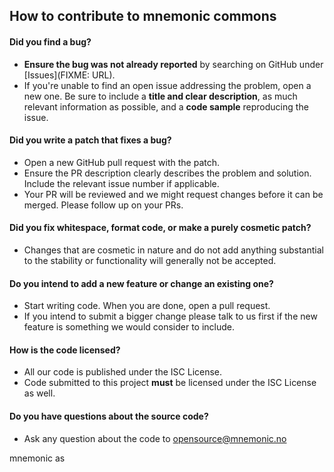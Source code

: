 ## How to contribute to mnemonic commons

#### **Did you find a bug?**

* **Ensure the bug was not already reported** by searching on GitHub under [Issues](FIXME: URL).
* If you're unable to find an open issue addressing the problem, open a new one. Be sure to include a **title and clear description**, as much relevant information as possible, and a **code sample** reproducing the issue.

#### **Did you write a patch that fixes a bug?**

* Open a new GitHub pull request with the patch.
* Ensure the PR description clearly describes the problem and solution. Include the relevant issue number if applicable.
* Your PR will be reviewed and we might request changes before it can be merged. Please follow up on your PRs.

#### **Did you fix whitespace, format code, or make a purely cosmetic patch?**

* Changes that are cosmetic in nature and do not add anything substantial to the stability or functionality will generally not be accepted.

#### **Do you intend to add a new feature or change an existing one?**

* Start writing code. When you are done, open a pull request.
* If you intend to submit a bigger change please talk to us first if the new feature is something we would consider to include.

#### **How is the code licensed?**

* All our code is published under the ISC License.
* Code submitted to this project **must** be licensed under the ISC License as well.

#### **Do you have questions about the source code?**

* Ask any question about the code to opensource@mnemonic.no

mnemonic as